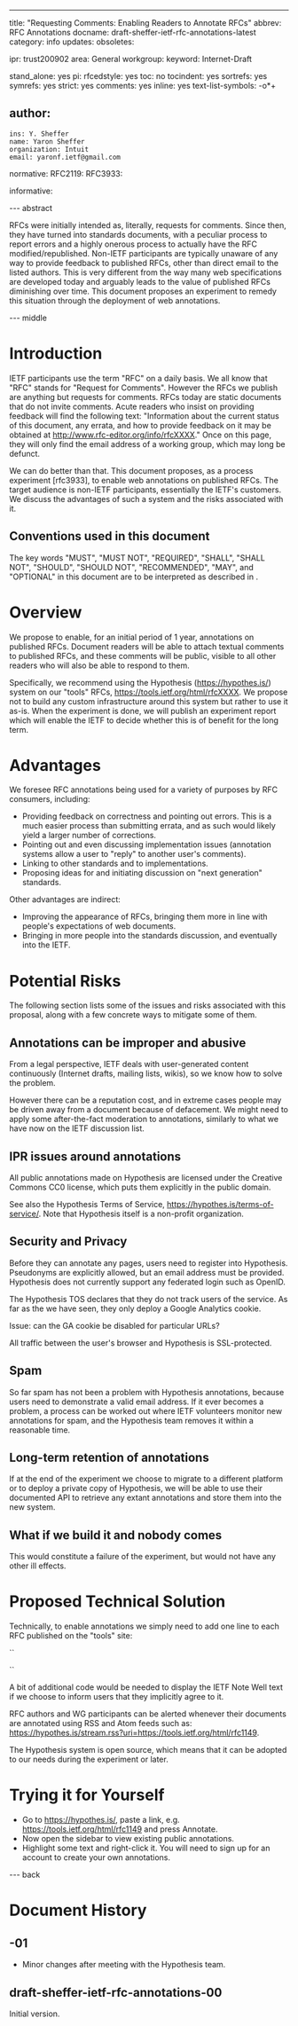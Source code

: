 ---
title: "Requesting Comments: Enabling Readers to Annotate RFCs"
abbrev: RFC Annotations
docname: draft-sheffer-ietf-rfc-annotations-latest
category: info
updates: 
obsoletes:

ipr: trust200902
area: General
workgroup:
keyword: Internet-Draft

stand_alone: yes
pi:
  rfcedstyle: yes
  toc: no
  tocindent: yes
  sortrefs: yes
  symrefs: yes
  strict: yes
  comments: yes
  inline: yes
  text-list-symbols: -o*+

author:
  -
    ins: Y. Sheffer
    name: Yaron Sheffer
    organization: Intuit
    email: yaronf.ietf@gmail.com

normative:
  RFC2119:
  RFC3933:

informative:

--- abstract

RFCs were initially intended as, literally, requests for comments. Since then,
they have turned into standards documents,
with a peculiar process to report errors and a highly
onerous process to actually
have the RFC modified/republished. Non-IETF participants are typically unaware of any way to provide
feedback to published RFCs, other than direct email to the listed authors.
This is very different from the way many web specifications are
developed today and arguably leads to the value of published RFCs diminishing over time.
This document proposes an experiment to remedy this situation through the deployment
of web annotations.

--- middle

# Introduction

IETF participants use the term "RFC" on a daily basis. We all know that "RFC" stands for
"Request for Comments". However the RFCs we publish are anything but requests for
comments. RFCs today are static documents that do not invite comments.
Acute readers who insist on providing
feedback will find the following text: "Information about the current status
of this document, any errata,
and how to provide feedback on it may be obtained at
http://www.rfc-editor.org/info/rfcXXXX." Once on this page, they will only find the
email address
of a working group, which may long be defunct.

We can do better than that. This document proposes, as a process experiment [rfc3933],
to enable web annotations on published RFCs. The target audience is non-IETF participants,
essentially the IETF's customers.
We discuss the advantages of such a system and the risks
associated with it.

## Conventions used in this document
The key words "MUST", "MUST NOT", "REQUIRED", "SHALL", "SHALL NOT", "SHOULD",
"SHOULD NOT", "RECOMMENDED", "MAY", and "OPTIONAL" in this document are to be
interpreted as described in <xref target="RFC2119"/>.

# Overview

We propose to enable, for an initial period of 1 year, annotations on published RFCs.
Document readers will be able to attach textual comments to published RFCs,
and these comments will be public, visible to all other readers who will also
be able to respond to them.

Specifically,
we recommend using the Hypothesis (https://hypothes.is/) system on our "tools" RFCs,
https://tools.ietf.org/html/rfcXXXX. We propose not to build any custom infrastructure around
this system but rather to use it as-is. When the experiment is done,
we will publish an experiment
report which will enable the IETF to decide whether this is of benefit for the
long term.

# Advantages

We foresee RFC annotations being used for a variety of purposes by RFC consumers, including:

* Providing feedback on correctness and pointing out errors. This is a much easier
   process than submitting errata, and as such would likely yield a larger number of corrections.
* Pointing out and even discussing implementation issues (annotation systems
   allow a user to "reply" to another user's comments).
* Linking to other standards and to implementations.
* Proposing ideas for and initiating discussion on "next generation" standards.

Other advantages are indirect:

* Improving the appearance of RFCs, bringing them more in line with people's expectations of web documents.
* Bringing in more people into the standards discussion, and eventually into the IETF.

# Potential Risks

The following section lists some of the issues and risks associated with this proposal,
along with a few concrete ways to mitigate some of them.

## Annotations can be improper and abusive

From a legal perspective, IETF deals with user-generated content continuously (Internet
drafts, mailing lists, wikis), so we know how to solve the problem.

However there can be a reputation cost, and in extreme cases people
may be driven away from a document because of defacement.
We might need to apply some after-the-fact
moderation to annotations, similarly to what we have now on the IETF discussion list.

## IPR issues around annotations

All public annotations made on Hypothesis are licensed under the Creative Commons CC0 license, which puts them explicitly in the public domain.

See also the Hypothesis Terms
of Service, https://hypothes.is/terms-of-service/. Note that Hypothesis itself
is a non-profit organization.

## Security and Privacy

Before they can annotate any pages, users need to register into Hypothesis. Pseudonyms
are explicitly allowed, but an email address must be provided.
Hypothesis does not currently support any federated login such as OpenID.

The Hypothesis TOS declares that they do not track users of the service. As far as the
we have seen, they only deploy a Google Analytics cookie.

Issue: can the GA cookie be disabled for particular URLs?

All traffic between the user's browser and Hypothesis is SSL-protected.

## Spam

So far spam has not been a problem with Hypothesis annotations, because users need to demonstrate a valid email address. If it ever becomes a problem, a process can be worked out where IETF volunteers monitor new annotations for spam, and the Hypothesis team removes it within a reasonable time.

## Long-term retention of annotations

If at the end of the experiment we choose to migrate to a different platform or to deploy
a private copy of Hypothesis, we will be able to use their documented API to retrieve
any extant annotations and store them into the new system.

## What if we build it and nobody comes

This would constitute a failure of the experiment, but would not have any other ill effects.

# Proposed Technical Solution

Technically, to enable annotations we simply need to add one line to each RFC published
on the "tools" site:

``
<script async defer src="https://hypothes.is/embed.js"></script>
``

A bit of additional code would be needed to display the IETF Note Well text if we choose to inform users that they implicitly agree to it.

RFC authors and WG participants can be alerted whenever their documents are annotated
using RSS and Atom feeds such as:
https://hypothes.is/stream.rss?uri=https://tools.ietf.org/html/rfc1149.

The Hypothesis system is open source, which means that it can be adopted to our needs
during the experiment or later.

# Trying it for Yourself

* Go to https://hypothes.is/, paste a link, e.g. https://tools.ietf.org/html/rfc1149 and press Annotate.
* Now open the sidebar to view existing public annotations.
* Highlight some text and right-click it. You will need to sign up for an account
  to create your own annotations. 

--- back

# Document History

## -01

* Minor changes after meeting with the Hypothesis team.

## draft-sheffer-ietf-rfc-annotations-00

Initial version.
